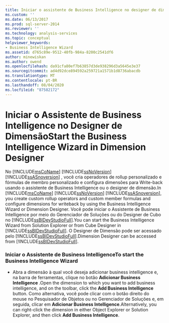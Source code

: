 ```yaml
---
title: Iniciar o assistente de Business Intelligence no designer de dimensão | Microsoft Docs
ms.custom: ''
ms.date: 06/13/2017
ms.prod: sql-server-2014
ms.reviewer: ''
ms.technology: analysis-services
ms.topic: conceptual
helpviewer_keywords:
- Business Intelligence Wizard
ms.assetid: d765c89e-9512-40fb-984a-8200c2541df6
author: minewiskan
ms.author: owend
ms.openlocfilehash: da91cfa80ef7b63857d3de938296d3a5645e3e37
ms.sourcegitcommit: ad4d92dce894592a259721a1571b1d8736abacdb
ms.translationtype: MT
ms.contentlocale: pt-BR
ms.lasthandoff: 08/04/2020
ms.locfileid: "87582172"
---
```

# <a name="start-the-business-intelligence-wizard-in-dimension-designer"></a><span data-ttu-id="9e81e-102">Iniciar o Assistente de Business Intelligence no Designer de Dimensão</span><span class="sxs-lookup"><span data-stu-id="9e81e-102">Start the Business Intelligence Wizard in Dimension Designer</span></span>
  <span data-ttu-id="9e81e-103">No [!INCLUDE[msCoName](../../includes/msconame-md.md)] [!INCLUDE[ssNoVersion](../../includes/ssnoversion-md.md)] [!INCLUDE[ssASnoversion](../../includes/ssasnoversion-md.md)] , você cria operadores de rollup personalizado e fórmulas de membro personalizado e configura dimensões para Write-back usando o assistente de Business Intelligence ou o designer de dimensão.</span><span class="sxs-lookup"><span data-stu-id="9e81e-103">In [!INCLUDE[msCoName](../../includes/msconame-md.md)] [!INCLUDE[ssNoVersion](../../includes/ssnoversion-md.md)] [!INCLUDE[ssASnoversion](../../includes/ssasnoversion-md.md)], you create custom rollup operators and custom member formulas and configure dimensions for writeback by using the Business Intelligence Wizard or Dimension Designer.</span></span> <span data-ttu-id="9e81e-104">Você pode iniciar o Assistente de Business Intelligence por meio do Gerenciador de Soluções ou do Designer de Cubo no [!INCLUDE[ssBIDevStudioFull](../../includes/ssbidevstudiofull-md.md)].</span><span class="sxs-lookup"><span data-stu-id="9e81e-104">You can start the Business Intelligence Wizard from Solution Explorer or from Cube Designer in [!INCLUDE[ssBIDevStudioFull](../../includes/ssbidevstudiofull-md.md)].</span></span> <span data-ttu-id="9e81e-105">O Designer de Dimensão pode ser acessado pelo [!INCLUDE[ssBIDevStudioFull](../../includes/ssbidevstudiofull-md.md)].</span><span class="sxs-lookup"><span data-stu-id="9e81e-105">Dimension Designer can be accessed from [!INCLUDE[ssBIDevStudioFull](../../includes/ssbidevstudiofull-md.md)].</span></span>  
  
### <a name="to-start-the-business-intelligence-wizard"></a><span data-ttu-id="9e81e-106">Iniciar o Assistente de Business Intelligence</span><span class="sxs-lookup"><span data-stu-id="9e81e-106">To start the Business Intelligence Wizard</span></span>  
  
-   <span data-ttu-id="9e81e-107">Abra a dimensão à qual você deseja adicionar business intelligence e, na barra de ferramentas, clique no botão **Adicionar Business Intelligence** .</span><span class="sxs-lookup"><span data-stu-id="9e81e-107">Open the dimension to which you want to add business intelligence, and on the toolbar, click the **Add Business Intelligence** button.</span></span> <span data-ttu-id="9e81e-108">Como alternativa, você pode clicar com o botão direito do mouse no Pesquisador de Objetos ou no Gerenciador de Soluções e, em seguida, clicar em **Adicionar Business Intelligence**.</span><span class="sxs-lookup"><span data-stu-id="9e81e-108">Alternatively, you can right-click the dimension in either Object Explorer or Solution Explorer, and then click **Add Business Intelligence**.</span></span>  
  
  
